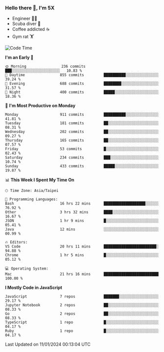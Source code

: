 ### Hello there 👋, I'm 5X

* Engineer 👨‍💻
* Scuba diver 🤿
* Coffee addicted ☕️
* Gym rat 🏋️

<!--START_SECTION:waka-->
![Code Time](http://img.shields.io/badge/Code%20Time-737%20hrs%2046%20mins-blue)

**I'm an Early 🐤** 

```text
🌞 Morning                236 commits         ███░░░░░░░░░░░░░░░░░░░░░░   10.83 % 
🌆 Daytime                855 commits         ██████████░░░░░░░░░░░░░░░   39.24 % 
🌃 Evening                688 commits         ████████░░░░░░░░░░░░░░░░░   31.57 % 
🌙 Night                  400 commits         █████░░░░░░░░░░░░░░░░░░░░   18.36 % 
```
📅 **I'm Most Productive on Monday** 

```text
Monday                   911 commits         ██████████░░░░░░░░░░░░░░░   41.81 % 
Tuesday                  181 commits         ██░░░░░░░░░░░░░░░░░░░░░░░   08.31 % 
Wednesday                202 commits         ██░░░░░░░░░░░░░░░░░░░░░░░   09.27 % 
Thursday                 165 commits         ██░░░░░░░░░░░░░░░░░░░░░░░   07.57 % 
Friday                   53 commits          █░░░░░░░░░░░░░░░░░░░░░░░░   02.43 % 
Saturday                 234 commits         ███░░░░░░░░░░░░░░░░░░░░░░   10.74 % 
Sunday                   433 commits         █████░░░░░░░░░░░░░░░░░░░░   19.87 % 
```


📊 **This Week I Spent My Time On** 

```text
🕑︎ Time Zone: Asia/Taipei

💬 Programming Languages: 
Bash                     16 hrs 22 mins      ███████████████████░░░░░░   76.92 % 
Other                    3 hrs 32 mins       ████░░░░░░░░░░░░░░░░░░░░░   16.67 % 
JSON                     1 hr 9 mins         █░░░░░░░░░░░░░░░░░░░░░░░░   05.41 % 
Java                     12 mins             ░░░░░░░░░░░░░░░░░░░░░░░░░   00.99 % 

🔥 Editors: 
VS Code                  20 hrs 11 mins      ████████████████████████░   94.88 % 
Chrome                   1 hr 5 mins         █░░░░░░░░░░░░░░░░░░░░░░░░   05.12 % 

💻 Operating System: 
Mac                      21 hrs 16 mins      █████████████████████████   100.00 % 
```

**I Mostly Code in JavaScript** 

```text
JavaScript               7 repos             ███████░░░░░░░░░░░░░░░░░░   29.17 % 
Jupyter Notebook         2 repos             ██░░░░░░░░░░░░░░░░░░░░░░░   08.33 % 
Go                       2 repos             ██░░░░░░░░░░░░░░░░░░░░░░░   08.33 % 
TypeScript               1 repo              █░░░░░░░░░░░░░░░░░░░░░░░░   04.17 % 
Ruby                     1 repo              █░░░░░░░░░░░░░░░░░░░░░░░░   04.17 % 
```




 Last Updated on 11/01/2024 00:13:04 UTC
<!--END_SECTION:waka-->
